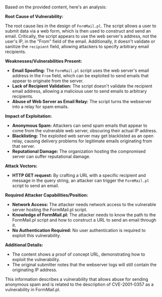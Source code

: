 Based on the provided content, here's an analysis:

**Root Cause of Vulnerability:**

The root cause lies in the design of `FormMail.pl`. The script allows a user to submit data via a web form, which is then used to construct and send an email. Critically, the script appears to use the web server's address, not the user's IP, in the "From" field of the email. Additionally, it doesn't validate or sanitize the `recipient` field, allowing attackers to specify arbitrary email recipients.

**Weaknesses/Vulnerabilities Present:**

*   **Email Spoofing:** The `FormMail.pl` script uses the web server's email address in the `From` field, which can be exploited to send emails that appear to originate from the server.
*   **Lack of Recipient Validation:** The script doesn't validate the recipient email address, allowing a malicious user to send emails to arbitrary recipients.
*   **Abuse of Web Server as Email Relay:** The script turns the webserver into a relay for spam emails.

**Impact of Exploitation:**

*   **Anonymous Spam:** Attackers can send spam emails that appear to come from the vulnerable web server, obscuring their actual IP address.
*   **Blacklisting:** The exploited web server may get blacklisted as an open relay, causing delivery problems for legitimate emails originating from that server.
*   **Reputational Damage:** The organization hosting the compromised server can suffer reputational damage.

**Attack Vectors:**

*   **HTTP GET request:** By crafting a URL with a specific recipient and message in the query string, an attacker can trigger the `FormMail.pl` script to send an email.

**Required Attacker Capabilities/Position:**

*   **Network Access:** The attacker needs network access to the vulnerable server hosting the FormMail.pl script.
*   **Knowledge of FormMail.pl:** The attacker needs to know the path to the FormMail.pl script and how to construct a URL to send an email through it.
*   **No Authentication Required:** No user authentication is required to exploit this vulnerability.

**Additional Details:**

* The content shows a proof of concept URL, demonstrating how to exploit the vulnerability.
* The original submitter notes that the webserver logs will still contain the originating IP address.

This information describes a vulnerability that allows abuse for sending anonymous spam and is related to the description of CVE-2001-0357 as a vulnerability in FormMail.pl.